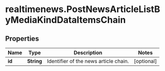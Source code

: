 # realtimenews.PostNewsArticleListByMediaKindDataItemsChain

## Properties

Name | Type | Description | Notes
------------ | ------------- | ------------- | -------------
**id** | **String** | Identifier of the news article chain. | [optional] 


